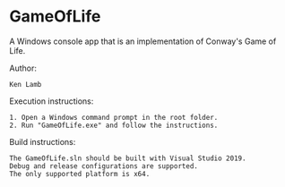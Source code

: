 # GameOfLife
 A Windows console app that is an implementation of Conway's Game of Life.
 
 Author: 
 
	Ken Lamb
 
 Execution instructions:
	
	1. Open a Windows command prompt in the root folder.
	2. Run "GameOfLife.exe" and follow the instructions.
	
 Build instructions:
	
	The GameOfLife.sln should be built with Visual Studio 2019.
	Debug and release configurations are supported.
	The only supported platform is x64.